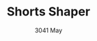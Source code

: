 ---
layout: product
title: Shorts Shaper 
subtitle: 3041 May
price: '38.00'
feature_image: 
  - /neopower-net/3041-front.png
  - /neopower-net/3041-back.png
categories: 
  - The Upgraders
  - Tummy & Waist
  - Back Support
  - Rear & Hips
  - Thighs & Legs
  - Full Body
  - Daily Use
  - Post Surgical
  - Postpartum
  - Postpartum
  - Body Shapers
  - Middle Hook Eye Zipper
---